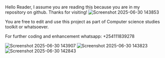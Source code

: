 Hello Reader, I assume you are reading this because you are in my repository on github. 
Thanks for visiting!
![Screenshot 2025-06-30 143853](https://github.com/user-attachments/assets/80012c74-6e91-4fa9-b9f5-dc7923b0957f)

You are free to edit and use this project as part of Computer science studies toolkit or whatsoever.

For further coding and enhancement whatsapp: +254111839278

![Screenshot 2025-06-30 143907](https://github.com/user-attachments/assets/3c198e38-b83a-452e-87d7-18b85a84abd1)
![Screenshot 2025-06-30 143823](https://github.com/user-attachments/assets/2bc754b2-68b5-42ec-a731-c72abb160fe6)
![Screenshot 2025-06-30 142843](https://github.com/user-attachments/assets/2dbf6eb8-1aa9-4c96-9e40-b39e99c43465)

